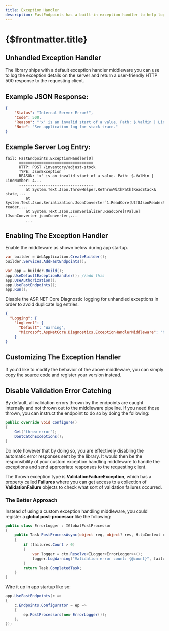 ```yaml
---
title: Exception Handler
description: FastEndpoints has a built-in exception handler to help log uncaught errors in a convenient manner.
---
```


# {$frontmatter.title}

## Unhandled Exception Handler

The library ships with a default exception handler middleware you can use to log the exception details on the server and return a user-friendly HTTP 500 response to the requesting client.

## Example JSON Response:

```json | title=json
{
	"Status": "Internal Server Error!",
	"Code": 500,
	"Reason": "'x' is an invalid start of a value. Path: $.ValMin | LineNumber: 4...",
	"Note": "See application log for stack trace."
}
```

## Example Server Log Entry:

```
fail: FastEndpoints.ExceptionHandler[0]
      =================================
      HTTP: POST /inventory/adjust-stock
      TYPE: JsonException
      REASON: 'x' is an invalid start of a value. Path: $.ValMin | LineNumber: 4...
      ---------------------------------
         at System.Text.Json.ThrowHelper.ReThrowWithPath(ReadStack& state,...
         at System.Text.Json.Serialization.JsonConverter`1.ReadCore(Utf8JsonReader& reader,...
         at System.Text.Json.JsonSerializer.ReadCore[TValue](JsonConverter jsonConverter,...
         ...
```

## Enabling The Exception Handler

Enable the middleware as shown below during app startup.

```cs |copy|title=Program.cs
var builder = WebApplication.CreateBuilder();
builder.Services.AddFastEndpoints();

var app = builder.Build();
app.UseDefaultExceptionHandler(); //add this
app.UseAuthorization();
app.UseFastEndpoints();
app.Run();
```

Disable the ASP.NET Core Diagnostic logging for unhandled exceptions in order to avoid duplicate log entries.

```json |copy|title=appsettings.json
{
  "Logging": {
    "LogLevel": {
      "Default": "Warning",
      "Microsoft.AspNetCore.Diagnostics.ExceptionHandlerMiddleware": "None" //add this
    }
}
```

## Customizing The Exception Handler
If you'd like to modify the behavior of the above middleware, you can simply copy the [source code](https://github.com/FastEndpoints/Library/blob/main/Src/Library/Extensions/ExceptionHandlerExtensions.cs) and register your version instead.

## Disable Validation Error Catching
By default, all validation errors thrown by the endpoints are caught internally and not thrown out to the middleware pipeline. If you need those thrown, you can instruct the endpoint to do so by doing the following:
```cs title=MyEndpoint.cs
public override void Configure()
{
    Get("throw-error");
    DontCatchExceptions();
}
```
Do note however that by doing so, you are effectively disabling the automatic error responses sent by the library. It would then be the responsibility of your custom exception handling middleware to handle the exceptions and send appropriate responses to the requesting client.

The thrown exception type is **ValidationFailureException**, which has a property called **Failures** where you can get access to a collection of **ValidationFailure** objects to check what sort of validation failures occurred.

### The Better Approach

Instead of using a custom exception handling middleware, you could register a **global post-processor** like the following:

```cs title=ErrorLoggerPostProcessor.cs
public class ErrorLogger : IGlobalPostProcessor
{
    public Task PostProcessAsync(object req, object? res, HttpContext ctx, IReadOnlyCollection<ValidationFailure> failures, CancellationToken ct)
    {
        if (failures.Count > 0)
        {
            var logger = ctx.Resolve<ILogger<ErrorLogger>>();
            logger.LogWarning("Validation error count: {@count}", failures.Count);
        }
        return Task.CompletedTask;
    }
}
```
Wire it up in app startup like so:
```cs title=Program.cs
app.UseFastEndpoints(c =>
{
    c.Endpoints.Configurator = ep =>
    {
        ep.PostProcessors(new ErrorLogger());
    };
});
```